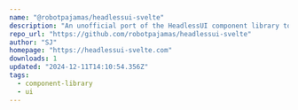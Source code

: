 ```yaml
---
name: "@robotpajamas/headlessui-svelte"
description: "An unofficial port of the HeadlessUI component library to Svelte 5+."
repo_url: "https://github.com/robotpajamas/headlessui-svelte"
author: "SJ"
homepage: "https://headlessui-svelte.com"
downloads: 1
updated: "2024-12-11T14:10:54.356Z"
tags: 
  - component-library
  - ui
---
```

